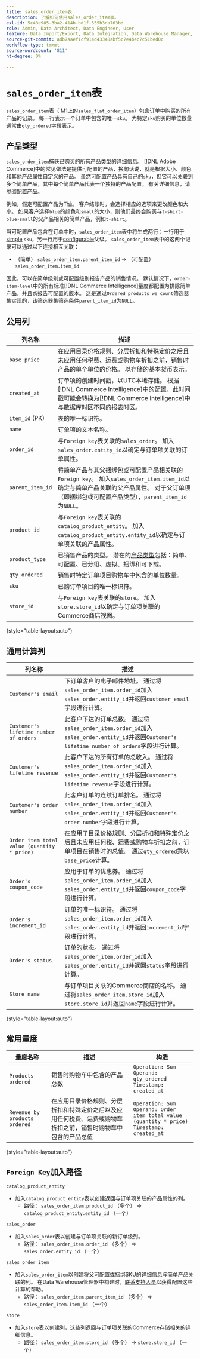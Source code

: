 ```yaml
---
title: sales_order_item表
description: 了解如何使用sales_order_item表。
exl-id: 5c48e985-3ba2-414b-bd1f-555b3da763bd
role: Admin, Data Architect, Data Engineer, User
feature: Data Import/Export, Data Integration, Data Warehouse Manager, Commerce Tables
source-git-commit: adb7aaef1cf914d43348abf5c7e4bec7c51bed0c
workflow-type: tm+mt
source-wordcount: '811'
ht-degree: 0%

---
```


# `sales_order_item`表

`sales_order_item`表（ M1上的`sales_flat_order_item`）包含订单中购买的所有产品的记录。 每一行表示一个订单中包含的唯一`sku`。 为特定`sku`购买的单位数量通常由`qty_ordered`字段表示。

## 产品类型

`sales_order_item`捕获已购买的所有[产品类型](https://experienceleague.adobe.com/docs/commerce-admin/catalog/products/product-create.html#product-types)的详细信息。 [!DNL Adobe Commerce]中的常见做法是提供可配置的产品，换句话说，就是根据大小、颜色和其他产品属性自定义的产品。 虽然可配置产品具有自己的`sku`，但它可以关联到多个简单产品，其中每个简单产品代表一个独特的产品配置。 有关详细信息，请参阅[配置产品](https://developer.adobe.com/commerce/webapi/rest/tutorials/configurable-product/)。

例如，假定可配置产品为T恤。 客户结账时，会选择相应的选项来更改颜色和大小。 如果客户选择`blue`的颜色和`small`的大小，则他们最终会购买与`t-shirt-blue-small`的父产品相关的简单产品，例如`t-shirt`。

当可配置产品包含在订单中时，`sales_order_item`表中将生成两行：一行用于[simple](https://experienceleague.adobe.com/docs/commerce-admin/catalog/products/types/product-create-simple.html) `sku`，另一行用于[configurable](https://experienceleague.adobe.com/docs/commerce-admin/catalog/products/types/product-create-configurable.html)父级。 `sales_order_item`表中的这两个记录可以通过以下连接相互关联：

* （简单） `sales_order_item.parent_item_id` => （可配置） `sales_order_item.item_id`

因此，可以在简单级别或可配置级别报告产品的销售情况。 默认情况下，`order-item-level`中的所有标准[!DNL Commerce Intelligence]量度都配置为排除简单产品，并且&#x200B;*仅*&#x200B;报告可配置的版本。 这是通过`Ordered products we count`筛选器集实现的，该筛选器集筛选条件`parent_item_id`为`NULL`。

## 公用列

| **列名称** | **描述** |
|----|----|
| `base_price` | 在应用[目录价格规则、分层折扣和特殊定价](https://experienceleague.adobe.com/docs/commerce-admin/catalog/products/pricing/pricing-advanced.html)之后且未应用任何税费、运费或购物车折扣之前，销售时产品的单个单位的价格。 以存储的基本货币表示。 |
| `created_at` | 订单项的创建时间戳，以UTC本地存储。 根据[!DNL Commerce Intelligence]中的配置，此时间戳可能会转换为[!DNL Commerce Intelligence]中与数据库时区不同的报表时区。 |
| `item_id` (PK) | 表的唯一标识符。 |
| `name` | 订单项的文本名称。 |
| `order_id` | 与`Foreign key`表关联的`sales_order`。 加入`sales_order.entity_id`以确定与订单项关联的订单属性。 |
| `parent_item_id` | 将简单产品与其父捆绑包或可配置产品相关联的`Foreign key`。 加入`sales_order_item.item_id`以确定与简单产品关联的父产品属性。 对于父订单项（即捆绑包或可配置产品类型），`parent_item_id`为`NULL`。 |
| `product_id` | 与`Foreign key`表关联的`catalog_product_entity`。 加入`catalog_product_entity.entity_id`以确定与订单项关联的产品属性。 |
| `product_type` | 已销售产品的类型。 潜在的[产品类型](https://experienceleague.adobe.com/docs/commerce-admin/catalog/products/product-create.html#product-types)包括：简单、可配置、已分组、虚拟、捆绑和可下载。 |
| `qty_ordered` | 销售时特定订单项目购物车中包含的单位数量。 |
| `sku` | 已购订单项目的唯一标识符。 |
| `store_id` | 与`Foreign key`表关联的`store`。 加入`store.store_id`以确定与订单项关联的Commerce商店视图。 |

{style="table-layout:auto"}

## 通用计算列

| **列名称** | **描述** |
|---|---|
| `Customer's email` | 下订单客户的电子邮件地址。 通过将`sales_order_item.order_id`加入`sales_order.entity_id`并返回`customer_email`字段进行计算。 |
| `Customer's lifetime number of orders` | 此客户下达的订单总数。 通过将`sales_order_item.order_id`加入`sales_order.entity_id`并返回`Customer's lifetime number of orders`字段进行计算。 |
| `Customer's lifetime revenue` | 此客户下达的所有订单的总收入。 通过将`sales_order_item.order_id`加入`sales_order.entity_id`并返回`Customer's lifetime revenue`字段进行计算。 |
| `Customer's order number` | 此客户订单的连续订单排名。 通过将`sales_order_item.order_id`加入`sales_order.entity_id`并返回`Customer's order number`字段进行计算。 |
| `Order item total value (quantity * price)` | 在应用了[目录价格规则、分层折扣和特殊定价](https://experienceleague.adobe.com/docs/commerce-admin/catalog/products/pricing/pricing-advanced.html)之后且未应用任何税、运费或购物车折扣之前，订单项目在销售时的总值。 通过`qty_ordered`乘以`base_price`计算。 |
| `Order's coupon_code` | 应用于订单的优惠券。 通过将`sales_order_item.order_id`加入`sales_order.entity_id`并返回`coupon_code`字段进行计算。 |
| `Order's increment_id` | 订单的唯一标识符。 通过将`sales_order_item.order_id`加入`sales_order.entity_id`并返回`increment_id`字段进行计算。 |
| `Order's status` | 订单的状态。 通过将`sales_order_item.order_id`加入`sales_order.entity_id`并返回`status`字段进行计算。 |
| `Store name` | 与订单项目关联的Commerce商店的名称。 通过将`sales_order_item.store_id`加入`store.store_id`并返回`name`字段进行计算。 |

{style="table-layout:auto"}

## 常用量度

| **量度名称** | **描述** | **构造** |
|---|---|---|
| `Products ordered` | 销售时购物车中包含的产品总数 | `Operation: Sum`<br>`Operand: qty_ordered`<br>`Timestamp: created_at` |
| `Revenue by products ordered` | 在应用目录价格规则、分层折扣和特殊定价之后以及应用任何税费、运费或购物车折扣之前，销售时购物车中包含的产品总值 | `Operation: Sum`<br>`Operand: Order item total value (quantity * price)`<br>`Timestamp: created_at` |

{style="table-layout:auto"}

## `Foreign Key`加入路径

`catalog_product_entity`

* 加入`catalog_product_entity`表以创建返回与订单项关联的产品属性的列。
   * 路径： `sales_order_item.product_id` （多个） => `catalog_product_entity.entity_id` （一个）

`sales_order`

* 加入`sales_order`表以创建与订单项关联的新订单级列。
   * 路径： `sales_order_item.order_id` （多个） => `sales_order.entity_id` （一个）

`sales_order_item`

* 加入`sales_order_item`以创建将父可配置或捆绑SKU的详细信息与简单产品关联的列。 在Data Warehouse管理器中构建时，[联系支持人员](https://experienceleague.adobe.com/docs/commerce-knowledge-base/kb/troubleshooting/miscellaneous/mbi-service-policies.html)以获得配置这些计算的帮助。
   * 路径： `sales_order_item.parent_item_id` （多个） => `sales_order_item.item_id` （一个）

`store`

* 加入`store`表以创建列，这些列返回与订单项关联的Commerce存储相关的详细信息。
   * 路径： `sales_order_item.store_id` （多个） => `store.store_id` （一个）
